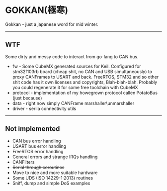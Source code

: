 GOKKAN(極寒)
=======================

Gokkan - just a japanese word for mid winter.

----------


WTF
---

Some dirty and messy code to interact from go-lang to CAN bus.

 - fw - Some CubeMX generated sources for Keil. Configured for stm32f103rb board (cheap shit, no CAN and USB simultaneously) to proxy CANFrames to USART and back. FreeRTOS, STM32 and so other shit code has it own licenses and copyrights, Blah-blah-blah. Probably you could regenerate it for some free toolchain with CubeMX
 - protocol - implementation of my howegrown protocol callen PotatoBus (just because)
 - data - right now simply CANFrame marshaller\unmarshaller
 - driver - serila connectivity utils
_______________________

Not implemented
---------------
 - CAN bus error handling
 - USART bus error handling
 - FreeRTOS error handling
 - General errors and strange IRQs handling
 - CANFilters
 - ~~Serial through coroutines~~
 - Move to nice and more suitable hardware
 - Some UDS (ISO 14229-1:2013) routines
 - Sniff, dump and simple DoS examples 
